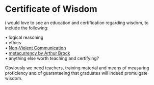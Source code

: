 # Certificate of Wisdom

i would love to see an education and certification regarding wisdom, to include the following:

• logical reasoning  
• ethics  
• [Non-Violent Communication](https://www.cnvc.org/)  
• [metacurrency by Arthur Brock](https://www.artbrock.com/metacurrency)  
• anything else worth teaching and certifying?

Obviously we need teachers, training material and means of measuring proficiency and of guaranteeing that graduates will indeed promulgate wisdom.